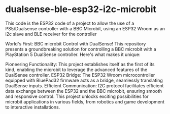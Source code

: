 # dualsense-ble-esp32-i2c-microbit
This code is the ESP32 code of a project to allow the use of a PS5/Dualsense controller with a BBC Microbit, using an ESP32 Wroom as an i2c slave and BLE receiver for the controller

World's First: BBC microbit Control with DualSense!
This repository presents a groundbreaking solution for controlling a BBC microbit with a PlayStation 5 DualSense controller. Here's what makes it unique:

Pioneering Functionality: This project establishes itself as the first of its kind, enabling the microbit to leverage the advanced features of the DualSense controller.
ESP32 Bridge: The ESP32 Wroom microcontroller equipped with BluePad32 firmware acts as a bridge, seamlessly translating DualSense inputs.
Efficient Communication: I2C protocol facilitates efficient data exchange between the ESP32 and the BBC microbit, ensuring smooth and responsive control.
This project unlocks exciting possibilities for microbit applications in various fields, from robotics and game development to interactive installations.
